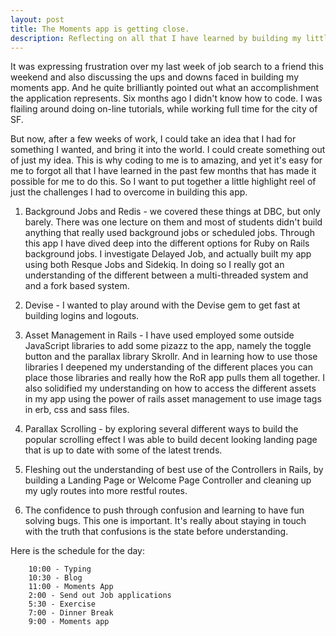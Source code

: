```yaml
---
layout: post
title: The Moments app is getting close.
description: Reflecting on all that I have learned by building my little moments app.
---
```


It was expressing frustration over my last week of job search to a friend this weekend and also discussing the ups and downs faced in building my moments app.  And he quite brilliantly pointed out what an accomplishment the application represents.  Six months ago I didn't know how to code.  I was flailing around doing on-line tutorials, while working full time for the city of SF.  

But now, after a few weeks of work, I could take an idea that I had for something I wanted, and bring it into the world.  I could create something out of just my idea.  This is why coding to me is to amazing, and yet it's easy for me to forgot all that I have learned in the past few months that has made it possible for me to do this.  So I want to put together a little highlight reel of just the challenges I had to overcome in building this app.

1. Background Jobs and Redis - we covered these things at DBC, but only barely.  There was one lecture on them and most of students didn't build anything that really used background jobs or scheduled jobs.  Through this app I have dived deep into the different options for Ruby on Rails background jobs.  I investigate Delayed Job, and actually built my app using both Resque Jobs and Sidekiq.  In doing so I really got an understanding of the different between a multi-threaded system and and a fork based system.

2. Devise - I wanted to play around with the Devise gem to get fast at building logins and logouts.

3. Asset Management in Rails - I have used employed some outside JavaScript libraries to add some pizazz to the app, namely the toggle button and the parallax library Skrollr.  And in learning how to use those libraries I deepened my understanding of the different places you can place those libraries and really how the RoR app pulls them all together.  I also solidified my understanding on how to access the different assets in my app using the power of rails asset management to use image tags in erb, css and sass files.

4. Parallax Scrolling - by exploring several different ways to build the popular scrolling effect I was able to build decent looking landing page that is up to date with some of the latest trends.

5. Fleshing out the understanding of best use of the Controllers in Rails, by building a Landing Page or Welcome Page Controller and cleaning up my ugly routes into more restful routes.

6. The confidence to push through confusion and learning to have fun solving bugs.  This one is important.  It's really about staying in touch with the truth that confusions is the state before understanding.  


Here is the schedule for the day:

		10:00 - Typing
		10:30 - Blog
		11:00 - Moments App
		2:00 - Send out Job applications
		5:30 - Exercise
		7:00 - Dinner Break
		9:00 - Moments app